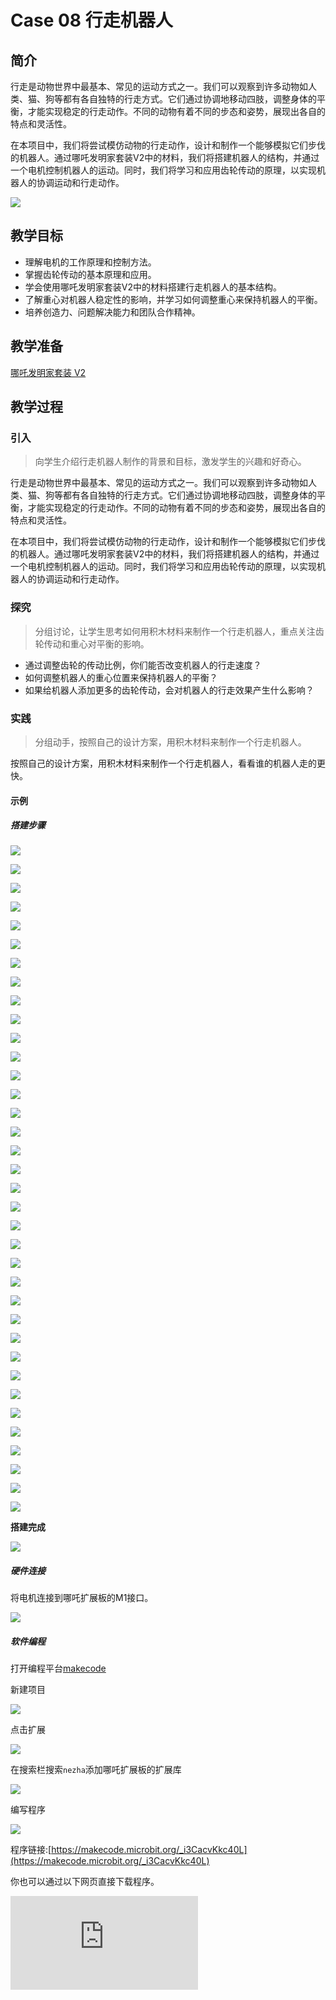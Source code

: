 ﻿---
sidebar_position: 9
---

# Case 08 行走机器人

## 简介

行走是动物世界中最基本、常见的运动方式之一。我们可以观察到许多动物如人类、猫、狗等都有各自独特的行走方式。它们通过协调地移动四肢，调整身体的平衡，才能实现稳定的行走动作。不同的动物有着不同的步态和姿势，展现出各自的特点和灵活性。

在本项目中，我们将尝试模仿动物的行走动作，设计和制作一个能够模拟它们步伐的机器人。通过哪吒发明家套装V2中的材料，我们将搭建机器人的结构，并通过一个电机控制机器人的运动。同时，我们将学习和应用齿轮传动的原理，以实现机器人的协调运动和行走动作。



![](https://wiki-media-ef.oss-cn-hongkong.aliyuncs.com//images/nezha-inventors-kit-v2-case-08-01.png)

## 教学目标

- 理解电机的工作原理和控制方法。
- 掌握齿轮传动的基本原理和应用。
- 学会使用哪吒发明家套装V2中的材料搭建行走机器人的基本结构。
- 了解重心对机器人稳定性的影响，并学习如何调整重心来保持机器人的平衡。
- 培养创造力、问题解决能力和团队合作精神。

## 教学准备

[哪吒发明家套装 V2](https://www.elecfreaks.com/nezha-inventor-s-kit-v2-for-micro-bit.html)


## 教学过程

### 引入

>向学生介绍行走机器人制作的背景和目标，激发学生的兴趣和好奇心。

行走是动物世界中最基本、常见的运动方式之一。我们可以观察到许多动物如人类、猫、狗等都有各自独特的行走方式。它们通过协调地移动四肢，调整身体的平衡，才能实现稳定的行走动作。不同的动物有着不同的步态和姿势，展现出各自的特点和灵活性。

在本项目中，我们将尝试模仿动物的行走动作，设计和制作一个能够模拟它们步伐的机器人。通过哪吒发明家套装V2中的材料，我们将搭建机器人的结构，并通过一个电机控制机器人的运动。同时，我们将学习和应用齿轮传动的原理，以实现机器人的协调运动和行走动作。

### 探究

>分组讨论，让学生思考如何用积木材料来制作一个行走机器人，重点关注齿轮传动和重心对平衡的影响。

- 通过调整齿轮的传动比例，你们能否改变机器人的行走速度？
- 如何调整机器人的重心位置来保持机器人的平衡？
- 如果给机器人添加更多的齿轮传动，会对机器人的行走效果产生什么影响？

### 实践

>分组动手，按照自己的设计方案，用积木材料来制作一个行走机器人。

按照自己的设计方案，用积木材料来制作一个行走机器人，看看谁的机器人走的更快。



#### 示例

##### 搭建步骤

![](https://wiki-media-ef.oss-cn-hongkong.aliyuncs.com//images/nezha-inventors-kit-v2-step-08-01.png)

![](https://wiki-media-ef.oss-cn-hongkong.aliyuncs.com//images/nezha-inventors-kit-v2-step-08-02.png)

![](https://wiki-media-ef.oss-cn-hongkong.aliyuncs.com//images/nezha-inventors-kit-v2-step-08-03.png)

![](https://wiki-media-ef.oss-cn-hongkong.aliyuncs.com//images/nezha-inventors-kit-v2-step-08-04.png)

![](https://wiki-media-ef.oss-cn-hongkong.aliyuncs.com//images/nezha-inventors-kit-v2-step-08-05.png)

![](https://wiki-media-ef.oss-cn-hongkong.aliyuncs.com//images/nezha-inventors-kit-v2-step-08-06.png)

![](https://wiki-media-ef.oss-cn-hongkong.aliyuncs.com//images/nezha-inventors-kit-v2-step-08-07.png)

![](https://wiki-media-ef.oss-cn-hongkong.aliyuncs.com//images/nezha-inventors-kit-v2-step-08-08.png)

![](https://wiki-media-ef.oss-cn-hongkong.aliyuncs.com//images/nezha-inventors-kit-v2-step-08-09.png)

![](https://wiki-media-ef.oss-cn-hongkong.aliyuncs.com//images/nezha-inventors-kit-v2-step-08-10.png)

![](https://wiki-media-ef.oss-cn-hongkong.aliyuncs.com//images/nezha-inventors-kit-v2-step-08-11.png)

![](https://wiki-media-ef.oss-cn-hongkong.aliyuncs.com//images/nezha-inventors-kit-v2-step-08-12.png)

![](https://wiki-media-ef.oss-cn-hongkong.aliyuncs.com//images/nezha-inventors-kit-v2-step-08-13.png)

![](https://wiki-media-ef.oss-cn-hongkong.aliyuncs.com//images/nezha-inventors-kit-v2-step-08-14.png)

![](https://wiki-media-ef.oss-cn-hongkong.aliyuncs.com//images/nezha-inventors-kit-v2-step-08-15.png)

![](https://wiki-media-ef.oss-cn-hongkong.aliyuncs.com//images/nezha-inventors-kit-v2-step-08-16.png)

![](https://wiki-media-ef.oss-cn-hongkong.aliyuncs.com//images/nezha-inventors-kit-v2-step-08-17.png)

![](https://wiki-media-ef.oss-cn-hongkong.aliyuncs.com//images/nezha-inventors-kit-v2-step-08-18.png)

![](https://wiki-media-ef.oss-cn-hongkong.aliyuncs.com//images/nezha-inventors-kit-v2-step-08-19.png)

![](https://wiki-media-ef.oss-cn-hongkong.aliyuncs.com//images/nezha-inventors-kit-v2-step-08-20.png)

![](https://wiki-media-ef.oss-cn-hongkong.aliyuncs.com//images/nezha-inventors-kit-v2-step-08-21.png)

![](https://wiki-media-ef.oss-cn-hongkong.aliyuncs.com//images/nezha-inventors-kit-v2-step-08-22.png)

![](https://wiki-media-ef.oss-cn-hongkong.aliyuncs.com//images/nezha-inventors-kit-v2-step-08-23.png)

![](https://wiki-media-ef.oss-cn-hongkong.aliyuncs.com//images/nezha-inventors-kit-v2-step-08-24.png)

![](https://wiki-media-ef.oss-cn-hongkong.aliyuncs.com//images/nezha-inventors-kit-v2-step-08-25.png)

![](https://wiki-media-ef.oss-cn-hongkong.aliyuncs.com//images/nezha-inventors-kit-v2-step-08-26.png)

![](https://wiki-media-ef.oss-cn-hongkong.aliyuncs.com//images/nezha-inventors-kit-v2-step-08-27.png)

![](https://wiki-media-ef.oss-cn-hongkong.aliyuncs.com//images/nezha-inventors-kit-v2-step-08-28.png)

![](https://wiki-media-ef.oss-cn-hongkong.aliyuncs.com//images/nezha-inventors-kit-v2-step-08-29.png)

![](https://wiki-media-ef.oss-cn-hongkong.aliyuncs.com//images/nezha-inventors-kit-v2-step-08-30.png)

![](https://wiki-media-ef.oss-cn-hongkong.aliyuncs.com//images/nezha-inventors-kit-v2-step-08-31.png)

![](https://wiki-media-ef.oss-cn-hongkong.aliyuncs.com//images/nezha-inventors-kit-v2-step-08-32.png)

![](https://wiki-media-ef.oss-cn-hongkong.aliyuncs.com//images/nezha-inventors-kit-v2-step-08-33.png)

![](https://wiki-media-ef.oss-cn-hongkong.aliyuncs.com//images/nezha-inventors-kit-v2-step-08-34.png)

![](https://wiki-media-ef.oss-cn-hongkong.aliyuncs.com//images/nezha-inventors-kit-v2-step-08-35.png)

![](https://wiki-media-ef.oss-cn-hongkong.aliyuncs.com//images/nezha-inventors-kit-v2-step-08-36.png)

**搭建完成**

![](https://wiki-media-ef.oss-cn-hongkong.aliyuncs.com//images/nezha-inventors-kit-v2-case-08-01.png)

##### 硬件连接

将电机连接到哪吒扩展板的M1接口。

![](https://wiki-media-ef.oss-cn-hongkong.aliyuncs.com//images/nezha-inventors-kit-v2-case-07-02.png)

##### 软件编程

打开编程平台[makecode](https://makecode.microbit.org/#)

新建项目

![](https://wiki-media-ef.oss-cn-hongkong.aliyuncs.com//images/nezha-inventors-kit-v2-case-19-03.png)

点击扩展

![](https://wiki-media-ef.oss-cn-hongkong.aliyuncs.com//images/nezha-inventors-kit-v2-case-19-04.png)



在搜索栏搜索`nezha`添加哪吒扩展板的扩展库

![](https://wiki-media-ef.oss-cn-hongkong.aliyuncs.com//images/nezha-inventors-kit-v2-case-19-06.png)

编写程序

![](https://wiki-media-ef.oss-cn-hongkong.aliyuncs.com//images/nezha-inventors-kit-v2-case-07-07.png)


程序链接:[https://makecode.microbit.org/_i3CacvKkc40L](https://makecode.microbit.org/_i3CacvKkc40L)

你也可以通过以下网页直接下载程序。

<div
    style={{
        position: 'relative',
        paddingBottom: '60%',
        overflow: 'hidden',
    }}
>
    <iframe
        src="https://makecode.microbit.org/_i3CacvKkc40L"
        frameborder="0"
        sandbox="allow-popups allow-forms allow-scripts allow-same-origin"
        style={{
            position: 'absolute',
            width: '100%',
            height: '100%',
        }}
    />
</div>


### 展示

>分组展示，比较各组的成果和效果。

#### 示例案例效果


按下micro:bit上的A键，机器人向前行走，按下micro:bit上的B键，机器人停止行走。

![](https://wiki-media-ef.oss-cn-hongkong.aliyuncs.com//images/nezha-inventors-kit-v2-case-08.gif)

### 反思

>分组分享，让每组的学生分享自己的制作过程和心得，总结自己遇到的问题和解决办法，评价自己的优点和不足。

